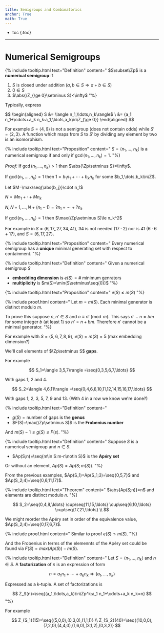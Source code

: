 ```yaml
---
title: Semigroups and Combinatorics
anchor: True
math: True
---
```

<div id="mathjax-preamble" style="display:none;">
$$
\def\Zp{\Z_{\ge 0}}
\newcommand{\seq}[1]{\left\{#1\right\}}
\newcommand{\abs}[1]{\lvert #1\rvert}
\newcommand{\norm}[1]{\lVert #1\rVert}
$$
</div>

* toc
{:toc}

---

# Numerical Semigroups

{% include tooltip.html text="Definition" content="
$S\subset\Zp$ is a **numerical semigroup** if

1. $S$ is closed under addition ($a,b\in S\Rightarrow a+b\in S$)
1. $0\in S$
1. $\abs{\Z_{\ge 0}\setminus S}<\infty$
"%}

Typically, express

$$
\begin{aligned}
S &= \langle n_1,\ldots,n_k\rangle$ \\
&= \{a_1 n_1+\cdots+a_k n_k:a_1,\ldots,a_k\in\Z_{\ge 0}\}
\end{aligned}
$$

For example $S=\langle 4,6\rangle$ is not a semigroup (does not contain odds)
while $S'=\langle 2,3\rangle$. A function which maps from $S$ to $S'$ by
dividing any element by two is an isomorphism.

{% include tooltip.html text="Proposition" content="
$S=\langle n_1,\ldots,n_k\rangle$ is a numerical semigroup if and only if
$\gcd(n_1,\ldots,n_k)=1$.
"%}

*Proof:* If $\gcd(n_1,\ldots,n_k)>1$ then $\abs{\Zp\setminus S}=\infty$.

If $\gcd(n_1,\ldots,n_k)=1$ then $1=b_1 n_1+\cdots+b_k n_k$ for some
$b_1,\dots,b_k\in\Z$.

Let $M=\max\seq{\abs{b_j}}\cdot n_1$

$N=M n_1+\cdot+M n_k$

$N,N+1,\ldots,N+(n_1-1)=?n_1+\cdots+?n_k$

If $\gcd(n_1,\ldots,n_k)=1$ then $\max(\Zp\setminus S)\le n_k^2$

For example in $S=\langle 6,17,,27,34,41\rangle$, 34 is not needed ($17\cdot 2$)
nor is 41 ($6\cdot 6+17$), and $S=\langle 6,17,27\rangle$.

{% include tooltip.html text="Proposition" content="
Every numerical semigroup has a **unique** minimal generating set with respect
to containment.
"%}

{% include tooltip.html text="Definition" content="
Given a numerical semigroup $S$

- **embedding dimension** is $e(S)=\text{# minimum genrators}$
- **multiplicity** is $m(S)=\min(S\setminus\seq{0})$
"%}

{% include tooltip.html text="Proposition" content="
$e(S)\le m(S)$
"%}

{% include proof.html content="
Let $m=m(S)$. Each minimal generator is distinct modulo $m$.

To prove this suppose $n,n'\in S$ and $n\equiv n'\pmod m$. This says $n'-n=bm$
for some integer $b$ (at least 1) so $n'=n+bm$. Therefore $n'$ cannot be a
minimal generator.
"%}

For example with $S=\langle 5,6,7,8,9\rangle$, $e(S)=m(S)=5$
(max embedding dimension?)

We'll call elements of $\Zp\setminus S$ **gaps**.

For example

$$
S_1=\langle 3,5,7\rangle
    =\seq{0,3,5,6,7,\ldots}
$$

With gaps 1, 2 and 4.

$$
S_2=\langle 4,6,11\rangle
    =\seq{0,4,6,8,10,11,12,14,15,16,17,\ldots}
$$

With gaps 1, 2, 3, 5, 7, 9 and 13.
(With 4 in a row we know we're done?)

{% include tooltip.html text="Definition" content="
- $g(S)=\text{number of gaps}$ is the **genus**
- $F(S)=\max(\Zp\setminus S)$ is the **Frobenius number**

And $m(S)-1\le g(S)\le F(s)$.
"%}

{% include tooltip.html text="Definition" content="
Suppose $S$ is a numerical semigroup and $n\in S$.

- $Ap(S;n)=\seq{m\in S:m-n\notin S}$ is the **Apéry set** 

Or without an element, $Ap(S)=Ap(S;m(S))$.
"%}

From the previous examples, $Ap(S_1)=Ap(S_1;3)=\seq{0,5,7}$
and $Ap(S_2;4)=\seq{0,6,11,17}$.

{% include tooltip.html text="Theorem" content="
$\abs{Ap(S;n)}=n$ and elements are distinct modulo $n$.
"%}

$$
S_2=\seq{0,4,8,\ldots}
\cup\seq{11,15,\ldots}
\cup\seq{6,10,\ldots}
\cup\seq{17,21,\ldots} \\
$$

We might reorder the Apéry set in order of the equivalence value,
$Ap(S_2;4)=\seq{0,17,6,7}$.

{% include proof.html content="
Similar to proof $e(S)\le m(S)$.
"%}

And the Frobenius in terms of the elemennts of the Apéry set could be
found via $F(S)=max(Ap(S))-m(S)$.

{% include tooltip.html text="Definition" content="
Let $S=\langle n_1,\ldots,n_k\rangle$ and $n\in S$.
A **factorization** of $n$ is an expression of form

$$
n=a_1 n_1+\cdots+a_k n_k
\Rightarrow
(a_1,\ldots,a_k)
$$

Expressed as a k-tuple. A set of factorizations is

$$
Z_S(n)=\seq{(a_1,\ldots,a_k)\in\Zp^k:a_1 n_1+\cdots+a_k n_k=n}
$$
"%}

For example

$$
Z_{S_1}(15)=\seq{(5,0,0),(0,3,0),(1,1,1)} \\
Z_{S_2}(40)=\seq{(10,0,0),(7,2,0),(4,4,0),(1,6,0),(3,1,2),(0,3,2)}
$$ 

